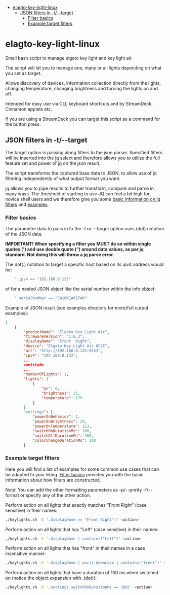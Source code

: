 - [elagto-key-light-linux](#elagto-key-light-linux)
  - [JSON filters in -t/--target](#json-filters-in--t--target)
    - [Filter basics](#filter-basics)
    - [Example target filters](#example-target-filters)

# elagto-key-light-linux

Small bash script to manage elgato key light and key light air.

The script will let you to manage one, many or all lights depending on what you set as target.

Allows discovery of devices, information collection directly from the lights, changing temperature, changing brightness and turning the lights on and off.

Intended for easy use via CLI, keyboard shortcuts and by StreamDeck, Cinnamon applets etc.

If you are using a StreamDeck you can target this script as a command for the button press.

## JSON filters in -t/--target

The target option is passing along filters to the json parser.
Specified filters will be inserted into the jq select and therefore allows you to utilize the full feature set and power of jq on the json result.

The script transforms the captured base data to JSON, to allow use of jq filtering independently of what output format you want.

jq allows you to pipe results to further transform, compare and parse in many ways. The threshold of starting to use JQ can feel a bit high for novice shell users and we therefore give you some [basic information on jq filters](#filter-basics) and [examples](#example-target-filters).

### Filter basics
The parameter data to pass in to the -t or --target option uses.(dot) notation of the JSON data.

**IMPORTANT! When specifying a filter you MUST do so within single quotes (') and use double quote (") around data values, as per jq standard. Not doing this will throw a jq parse error.**

The dot(.) notation to target a specific host based on its ipv4 address would be:

```bash
    '.ipv4 == "192.168.0.132"'
```

of for a nested JSON object like the serial number within the info object:
```bash
    '.serialNumber == "CW16K1A01748"'
```

Example of JSON result (see examples directory for more/full output examples):

```json
[
    {
        "productName": "Elgato Key Light Air",
        "firmwareVersion": "1.0.3",
        "displayName": "Front  Right",
        "device": "Elgato Key Light Air 0C2C",
        "url": "http://192.168.0.132:9123",
        "ipv4": "192.168.0.132",
        ...
        <omitted>
        ...        
        "numberOfLights": 1,
        "lights": [
            {
                "on": 0,
                "brightness": 31,
                "temperature": 179
            }
        ]
        "settings": {
            "powerOnBehavior": 1,
            "powerOnBrightness": 20,
            "powerOnTemperature": 213,
            "switchOnDurationMs": 100,
            "switchOffDurationMs": 300,
            "colorChangeDurationMs": 100
        }
```

### Example target filters

Here you will find a list of examples for some common use cases that can be adapted to your liking.
[Filter basics](#filter-basics) provides you with the basic information about how filters are constructed.

Note! You can add the other formatting parameters as -p/--pretty -f/--format or specify any of the other action.

Perform action on all lights that exactly matches "Front Right" (case sensitive) in their names:

```bash
./keylights.sh -t '.displayName == "Front Right")' <action>
```

Perform action on all lights that has "Left" (case sensitive) in their names:

```bash
./keylights.sh -t '.displayName | contains("Left")' <action>
```

Perform action on all lights that has "front" in their names in a case insensitive manner:

```bash
./keylights.sh -t '.displayName | ascii_downcase | contains("front")' <action>
```

Perform action on all lights that have a duration of 100 ms when switched on (notice the object expansion with .(dot)):

```bash
./keylights.sh -t '.settings.switchOnDurationMs == 100)' <action>
```